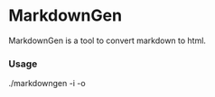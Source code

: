 MarkdownGen
===========

MarkdownGen is a tool to convert markdown to html.

### Usage
./markdowngen -i <source directory> -o <output directory>
